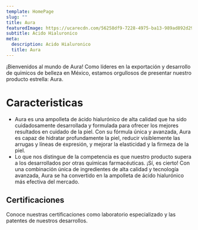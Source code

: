 ```yaml
---
template: HomePage
slug: ""
title: Aura
featuredImage: https://ucarecdn.com/56258df9-7228-4975-ba13-989ad892d294/
subtitle: A﻿cido Hialuronico
meta:
  description: A﻿cido Hialuronico
  title: Aura
---
```

¡Bienvenidos al mundo de Aura! Como líderes en la exportación y desarrollo de químicos de belleza en México, estamos orgullosos de presentar nuestro producto estrella: Aura.

# C﻿aracteristicas

* Aura es una ampolleta de ácido hialurónico de alta calidad que ha sido cuidadosamente desarrollada y formulada para ofrecer los mejores resultados en cuidado de la piel. Con su fórmula única y avanzada, Aura es capaz de hidratar profundamente la piel, reducir visiblemente las arrugas y líneas de expresión, y mejorar la elasticidad y la firmeza de la piel.
* Lo que nos distingue de la competencia es que nuestro producto supera a los desarrollados por otras químicas farmacéuticas. ¡Sí, es cierto! Con una combinación única de ingredientes de alta calidad y tecnología avanzada, Aura se ha convertido en la ampolleta de ácido hialurónico más efectiva del mercado.

## Certificaciones

Conoce nuestras certificaciones como laboratorio especializado y las patentes de nuestros desarrollos.